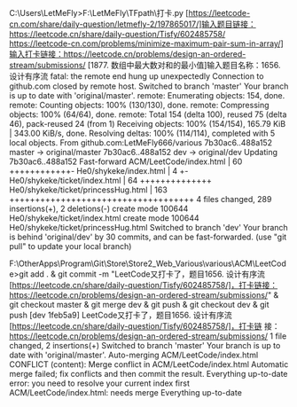 C:\Users\LetMeFly>F:\LetMeFly\TFpath\打卡.py
[https://leetcode-cn.com/share/daily-question/letmefly-2/197865017/]输入题目链接：https://leetcode.cn/share/daily-question/Tisfy/602485758/
https://leetcode-cn.com/problems/minimize-maximum-pair-sum-in-array/]输入打卡链接：https://leetcode.cn/problems/design-an-ordered-stream/submissions/
[1877. 数组中最大数对和的最小值]输入题目名称：1656. 设计有序流
fatal: the remote end hung up unexpectedly
Connection to github.com closed by remote host.
Switched to branch 'master'
Your branch is up to date with 'original/master'.
remote: Enumerating objects: 154, done.
remote: Counting objects: 100% (130/130), done.
remote: Compressing objects: 100% (64/64), done.
remote: Total 154 (delta 100), reused 75 (delta 46), pack-reused 24 (from 1)
Receiving objects: 100% (154/154), 165.79 KiB | 343.00 KiB/s, done.
Resolving deltas: 100% (114/114), completed with 5 local objects.
From github.com:LetMeFly666/various
   7b30ac6..488a152  master     -> original/master
   7b30ac6..488a152  dev        -> original/dev
Updating 7b30ac6..488a152
Fast-forward
 ACM/LeetCode/index.html             |  60 ++++++++++++-
 He0/shykeke/index.html              |   4 +-
 He0/shykeke/ticket/index.html       |  64 ++++++++++++++
 He0/shykeke/ticket/princessHug.html | 163 ++++++++++++++++++++++++++++++++++++
 4 files changed, 289 insertions(+), 2 deletions(-)
 create mode 100644 He0/shykeke/ticket/index.html
 create mode 100644 He0/shykeke/ticket/princessHug.html
Switched to branch 'dev'
Your branch is behind 'original/dev' by 30 commits, and can be fast-forwarded.
  (use "git pull" to update your local branch)

F:\OtherApps\Program\Git\Store\Store2_Web_Various\various\ACM\LeetCode>git add .   & git commit -m "LeetCode又打卡了，题目1656. 设计有序流[https://leetcode.cn/share/daily-question/Tisfy/602485758/]，打卡链接：https://leetcode.cn/problems/design-an-ordered-stream/submissions/"   & git checkout master   & git merge dev   & git push   & git checkout dev   & git push
[dev 1feb5a9] LeetCode又打卡了，题目1656. 设计有序流[https://leetcode.cn/share/daily-question/Tisfy/602485758/]，打卡链 接：https://leetcode.cn/problems/design-an-ordered-stream/submissions/
 1 file changed, 2 insertions(+)
Switched to branch 'master'
Your branch is up to date with 'original/master'.
Auto-merging ACM/LeetCode/index.html
CONFLICT (content): Merge conflict in ACM/LeetCode/index.html
Automatic merge failed; fix conflicts and then commit the result.
Everything up-to-date
error: you need to resolve your current index first
ACM/LeetCode/index.html: needs merge
Everything up-to-date